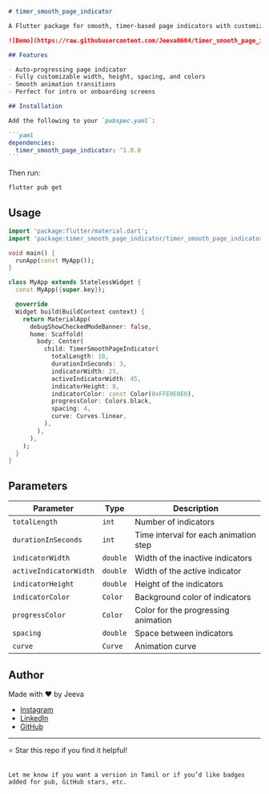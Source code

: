 ````md
# timer_smooth_page_indicator

A Flutter package for smooth, timer-based page indicators with customizable styling and transitions.

![Demo](https://raw.githubusercontent.com/Jeeva0604/timer_smooth_page_indicator/refs/heads/main/assets/example.gif)

## Features

- Auto-progressing page indicator
- Fully customizable width, height, spacing, and colors
- Smooth animation transitions
- Perfect for intro or onboarding screens

## Installation

Add the following to your `pubspec.yaml`:

```yaml
dependencies:
  timer_smooth_page_indicator: ^1.0.0
```
````

Then run:

```bash
flutter pub get
```

## Usage

```dart
import 'package:flutter/material.dart';
import 'package:timer_smooth_page_indicator/timer_smooth_page_indicator.dart';

void main() {
  runApp(const MyApp());
}

class MyApp extends StatelessWidget {
  const MyApp({super.key});

  @override
  Widget build(BuildContext context) {
    return MaterialApp(
      debugShowCheckedModeBanner: false,
      home: Scaffold(
        body: Center(
          child: TimerSmoothPageIndicator(
            totalLength: 10,
            durationInSeconds: 3,
            indicatorWidth: 25,
            activeIndicatorWidth: 45,
            indicatorHeight: 8,
            indicatorColor: const Color(0xFFE0E0E0),
            progressColor: Colors.black,
            spacing: 4,
            curve: Curves.linear,
          ),
        ),
      ),
    );
  }
}
```

## Parameters

| Parameter              | Type     | Description                           |
| ---------------------- | -------- | ------------------------------------- |
| `totalLength`          | `int`    | Number of indicators                  |
| `durationInSeconds`    | `int`    | Time interval for each animation step |
| `indicatorWidth`       | `double` | Width of the inactive indicators      |
| `activeIndicatorWidth` | `double` | Width of the active indicator         |
| `indicatorHeight`      | `double` | Height of the indicators              |
| `indicatorColor`       | `Color`  | Background color of indicators        |
| `progressColor`        | `Color`  | Color for the progressing animation   |
| `spacing`              | `double` | Space between indicators              |
| `curve`                | `Curve`  | Animation curve                       |

## Author

Made with ❤️ by Jeeva

- [Instagram](https://www.instagram.com/jeeva_r45/)
- [LinkedIn](https://www.linkedin.com/in/jeeva-g-r0628)
- [GitHub](https://github.com/Jeeva0604)

---

⭐ Star this repo if you find it helpful!

```

Let me know if you want a version in Tamil or if you’d like badges added for pub, GitHub stars, etc.
```
